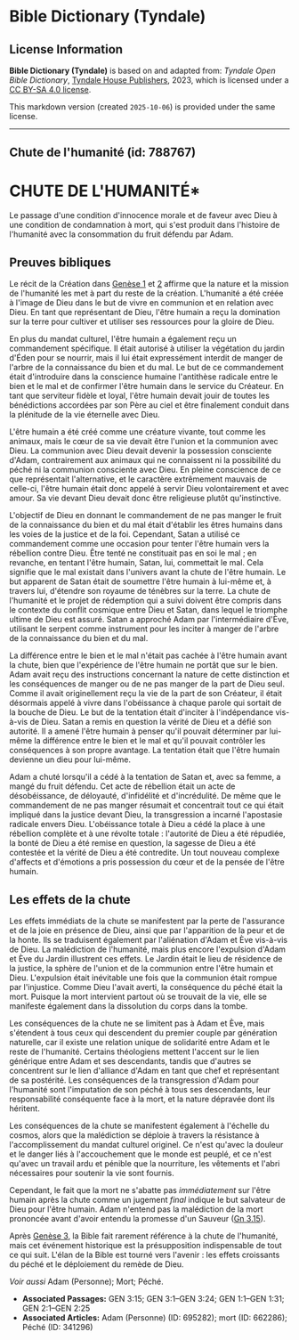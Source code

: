 # Bible Dictionary (Tyndale)

## License Information

**Bible Dictionary (Tyndale)** is based on and adapted from: _Tyndale Open Bible Dictionary_, [Tyndale House Publishers](https://tyndaleopenresources.com/), 2023, which is licensed under a [CC BY-SA 4.0 license](https://creativecommons.org/licenses/by-sa/4.0/legalcode.en).

This markdown version (created `2025-10-06`) is provided under the same license.



--------------------------------

## Chute de l'humanité (id: 788767)

CHUTE DE L'HUMANITÉ\*
=====================

Le passage d'une condition d'innocence morale et de faveur avec Dieu à une condition de condamnation à mort, qui s'est produit dans l'histoire de l'humanité avec la consommation du fruit défendu par Adam.

Preuves bibliques
-----------------

Le récit de la Création dans [Genèse 1](https://ref.ly/Gen1:1-Gen1:31) et [2](https://ref.ly/Gen2:1-Gen2:25) affirme que la nature et la mission de l'humanité les met à part du reste de la création. L'humanité a été créée à l'image de Dieu dans le but de vivre en communion et en relation avec Dieu. En tant que représentant de Dieu, l'être humain a reçu la domination sur la terre pour cultiver et utiliser ses ressources pour la gloire de Dieu.

En plus du mandat culturel, l'être humain a également reçu un commandement spécifique. Il était autorisé à utiliser la végétation du jardin d'Éden pour se nourrir, mais il lui était expressément interdit de manger de l'arbre de la connaissance du bien et du mal. Le but de ce commandement était d'introduire dans la conscience humaine l'antithèse radicale entre le bien et le mal et de confirmer l'être humain dans le service du Créateur. En tant que serviteur fidèle et loyal, l'être humain devait jouir de toutes les bénédictions accordées par son Père au ciel et être finalement conduit dans la plénitude de la vie éternelle avec Dieu.

L'être humain a été créé comme une créature vivante, tout comme les animaux, mais le cœur de sa vie devait être l'union et la communion avec Dieu. La communion avec Dieu devait devenir la possession consciente d'Adam, contrairement aux animaux qui ne connaissent ni la possibilité du péché ni la communion consciente avec Dieu. En pleine conscience de ce que représentait l'alternative, et le caractère extrêmement mauvais de celle\-ci, l'être humain était donc appelé à servir Dieu volontairement et avec amour. Sa vie devant Dieu devait donc être religieuse plutôt qu'instinctive.

L'objectif de Dieu en donnant le commandement de ne pas manger le fruit de la connaissance du bien et du mal était d'établir les êtres humains dans les voies de la justice et de la foi. Cependant, Satan a utilisé ce commandement comme une occasion pour tenter l'être humain vers la rébellion contre Dieu. Être tenté ne constituait pas en soi le mal ; en revanche, en tentant l'être humain, Satan, lui, commettait le mal. Cela signifie que le mal existait dans l'univers avant la chute de l'être humain. Le but apparent de Satan était de soumettre l'être humain à lui\-même et, à travers lui, d'étendre son royaume de ténèbres sur la terre. La chute de l'humanité et le projet de rédemption qui a suivi doivent être compris dans le contexte du conflit cosmique entre Dieu et Satan, dans lequel le triomphe ultime de Dieu est assuré. Satan a approché Adam par l'intermédiaire d'Ève, utilisant le serpent comme instrument pour les inciter à manger de l'arbre de la connaissance du bien et du mal.

La différence entre le bien et le mal n'était pas cachée à l'être humain avant la chute, bien que l'expérience de l'être humain ne portât que sur le bien. Adam avait reçu des instructions concernant la nature de cette distinction et les conséquences de manger ou de ne pas manger de la part de Dieu seul. Comme il avait originellement reçu la vie de la part de son Créateur, il était désormais appelé à vivre dans l'obéissance à chaque parole qui sortait de la bouche de Dieu. Le but de la tentation était d'inciter à l'indépendance vis\-à\-vis de Dieu. Satan a remis en question la vérité de Dieu et a défié son autorité. Il a amené l'être humain à penser qu'il pouvait déterminer par lui\-même la différence entre le bien et le mal et qu'il pouvait contrôler les conséquences à son propre avantage. La tentation était que l'être humain devienne un dieu pour lui\-même.

Adam a chuté lorsqu'il a cédé à la tentation de Satan et, avec sa femme, a mangé du fruit défendu. Cet acte de rébellion était un acte de désobéissance, de déloyauté, d'infidélité et d'incrédulité. De même que le commandement de ne pas manger résumait et concentrait tout ce qui était impliqué dans la justice devant Dieu, la transgression a incarné l'apostasie radicale envers Dieu. L'obéissance totale à Dieu a cédé la place à une rébellion complète et à une révolte totale : l'autorité de Dieu a été répudiée, la bonté de Dieu a été remise en question, la sagesse de Dieu a été contestée et la vérité de Dieu a été contredite. Un tout nouveau complexe d'affects et d'émotions a pris possession du cœur et de la pensée de l'être humain.

Les effets de la chute
----------------------

Les effets immédiats de la chute se manifestent par la perte de l'assurance et de la joie en présence de Dieu, ainsi que par l'apparition de la peur et de la honte. Ils se traduisent également par l'aliénation d'Adam et Ève vis\-à\-vis de Dieu. La malédiction de l'humanité, mais plus encore l'expulsion d'Adam et Ève du Jardin illustrent ces effets. Le Jardin était le lieu de résidence de la justice, la sphère de l'union et de la communion entre l'être humain et Dieu. L'expulsion était inévitable une fois que la communion était rompue par l'injustice. Comme Dieu l'avait averti, la conséquence du péché était la mort. Puisque la mort intervient partout où se trouvait de la vie, elle se manifeste également dans la dissolution du corps dans la tombe.

Les conséquences de la chute ne se limitent pas à Adam et Ève, mais s'étendent à tous ceux qui descendent du premier couple par génération naturelle, car il existe une relation unique de solidarité entre Adam et le reste de l'humanité. Certains théologiens mettent l'accent sur le lien générique entre Adam et ses descendants, tandis que d'autres se concentrent sur le lien d'alliance d'Adam en tant que chef et représentant de sa postérité. Les conséquences de la transgression d'Adam pour l'humanité sont l'imputation de son péché à tous ses descendants, leur responsabilité conséquente face à la mort, et la nature dépravée dont ils héritent.

Les conséquences de la chute se manifestent également à l'échelle du cosmos, alors que la malédiction se déploie à travers la résistance à l'accomplissement du mandat culturel originel. Ce n'est qu'avec la douleur et le danger liés à l'accouchement que le monde est peuplé, et ce n'est qu'avec un travail ardu et pénible que la nourriture, les vêtements et l'abri nécessaires pour soutenir la vie sont fournis.

Cependant, le fait que la mort ne s'abatte pas *immédiatement* sur l'être humain après la chute comme un jugement *final* indique le but salvateur de Dieu pour l'être humain. Adam n'entend pas la malédiction de la mort prononcée avant d'avoir entendu la promesse d'un Sauveur ([Gn 3\.15](https://ref.ly/Gen3:15)).

Après [Genèse 3](https://ref.ly/Gen3:1-Gen3:24), la Bible fait rarement référence à la chute de l'humanité, mais cet événement historique est la présupposition indispensable de tout ce qui suit. L'élan de la Bible est tourné vers l'avenir : les effets croissants du péché et le déploiement du remède de Dieu.

*Voir aussi* Adam (Personne); Mort; Péché.

* **Associated Passages:** GEN 3:15; GEN 3:1–GEN 3:24; GEN 1:1–GEN 1:31; GEN 2:1–GEN 2:25
* **Associated Articles:** Adam (Personne) (ID: 695282); mort (ID: 662286); Péché (ID: 341296)

